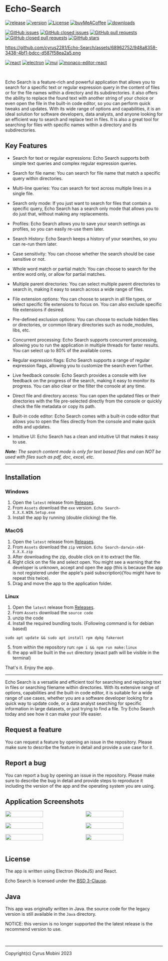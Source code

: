# Echo-Search

[![release](https://img.shields.io/github/v/release/cyrus2281/Echo-Search?color=00ff00)](https://github.com/cyrus2281/Echo-Search/releases)
[![version](https://img.shields.io/github/package-json/v/cyrus2281/Echo-Search)](https://github.com/cyrus2281/Echo-Search)
[![License](https://img.shields.io/github/license/cyrus2281/echo-search)](https://github.com/cyrus2281/Echo-Search/blob/main/LICENSE)
[![buyMeACoffee](https://img.shields.io/badge/BuyMeACoffee-cyrus2281-yellow?logo=buymeacoffee)](https://www.buymeacoffee.com/cyrus2281)
[![downloads](https://img.shields.io/github/downloads/cyrus2281/echo-search/total?color=orange&label=Downloads)](https://github.com/cyrus2281/Echo-Search/releases)


[![GitHub issues](https://img.shields.io/github/issues/cyrus2281/Echo-Search?color=red)](https://github.com/cyrus2281/Echo-Search/issues)
[![GitHub closed issues](https://img.shields.io/github/issues-closed/cyrus2281/Echo-Search?color=green)](https://github.com/cyrus2281/Echo-Search/issues?q=is%3Aissue+is%3Aclosed)
[![GitHub pull requests](https://img.shields.io/github/issues-pr/cyrus2281/Echo-Search?color=red)](https://github.com/cyrus2281/Echo-Search/pulls)
[![GitHub closed pull requests](https://img.shields.io/github/issues-pr-closed/cyrus2281/Echo-Search?color=green)](https://github.com/cyrus2281/Echo-Search/pulls?q=is%3Apr+is%3Aclosed)
[![GitHub stars](https://img.shields.io/github/stars/cyrus2281/Echo-Search?style=social)](https://github.com/cyrus2281/Echo-Search/stargazers)


https://github.com/cyrus2281/Echo-Search/assets/68962752/948a8358-3438-4bf1-bdcc-d587f58ea2a5.png


[![react](https://img.shields.io/github/package-json/dependency-version/cyrus2281/Echo-Search/react?logo=react&color=lightblue)](https://reactjs.org/)
[![electron](https://img.shields.io/github/package-json/dependency-version/cyrus2281/Echo-Search/dev/electron?logo=electron&color=lightblue&logoColor=lightblue)](https://www.electronjs.org/)
[![mui](https://img.shields.io/github/package-json/dependency-version/cyrus2281/echo-search/@mui/material?color=lightblue)](https://mui.com/material-ui/getting-started/overview/)
[![monaco-editor-react](https://img.shields.io/github/package-json/dependency-version/cyrus2281/echo-search/@monaco-editor/react?color=lightblue)](https://www.npmjs.com/package/@monaco-editor/react/)

<br>

Echo Search is a feature-rich and powerful application that allows you to search for a specific text or regular expression query in the content of files or for the file names within a directory and its subdirectories. it also offers the ability to replace the found text with another string of your choice or even open the file in the built-in code editor, so you can perform quick tweaks and updates. With its wide range of options and capabilities, it is an ideal solution for software developers, data analysts, and anyone looking for an efficient way to search and replace text in files. It is also a great tool for searching for files with specific names within a directory and its subdirectories.

## Key Features

- Search for text or regular expressions: Echo Search supports both simple text queries and complex regular expression queries.

- Search for file name: You can search for file name that match a specific query within directories.

- Multi-line queries: You can search for text across multiple lines in a single file.

- Search only mode: If you just want to search for files that contain a specific query, Echo Search has a search only mode that allows you to do just that, without making any replacements.

- Profiles: Echo Search allows you to save your search settings as profiles, so you can easily re-use them later.

- Search History: Echo Search keeps a history of your searches, so you can re-run them later.

- Case sensitivity: You can choose whether the search should be case sensitive or not.

- Whole word match or partial match: You can choose to search for the entire word only, or allow for partial matches.

- Multiple parent directories: You can select multiple parent directories to search in, making it easy to search across a wide range of files.

- File extension options: You can choose to search in all file types, or select specific file extensions to focus on. You can also exclude specific file extensions if desired.

- Pre-defined exclusion options: You can choose to exclude hidden files or directories, or common library directories such as node_modules, libs, etc.

- Concurrent processing: Echo Search supports concurrent processing, allowing you to run the application in multiple threads for faster results. You can select up to 80% of the available cores.

- Regular expression flags: Echo Search supports a range of regular expression flags, allowing you to customize the search even further.

- Live feedback console: Echo Search provides a console with live feedback on the progress of the search, making it easy to monitor its progress. You can also clear or the filter the console at any time.

- Direct file and directory access: You can open the updated files or their directories with the file pre-selected directly from the console or quickly check the file metadata or copy its path.

- Built-in code editor: Echo Search comes with a built-in code editor that allows you to open the files directly from the console and make quick edits and updates.

- Intuitive UI: Echo Search has a clean and intuitive UI that makes it easy to use.


***Note:** The search content mode is only for text based files and can NOT be used with files such as pdf, doc, excel, etc.*


<hr>

## Installation

### Windows

1. Open the `latest` release from [Releases](https://github.com/cyrus2281/Echo-Search/releases).
2. From `Assets` download the `exe` version.
   `Echo Search-X.X.X.WIN.Setup.exe`
3. Install the app by running (double clicking) the file.

### MacOS

1. Open the `latest` release from [Releases](https://github.com/cyrus2281/Echo-Search/releases).
2. From `Assets` download the `zip` version.
   `Echo Search-darwin-x64-X.X.X.zip`
3. After downloading the zip, double click on it to extract the file.
4. Right click on the file and select open. You might see a warning that the developer is unknown, accept and open the app (this is because the app is not registered under the apple's paid subscription)(You might have to repeat this twice).
5. Drag and move the app to the application folder.

### Linux

1. Open the `latest` release from [Releases](https://github.com/cyrus2281/Echo-Search/releases).
2. From `Assets` download the `source code`
3. unzip the code
4. Install the required bundling tools. (Following command is for debian based)
```
sudo apt update && sudo apt install rpm dpkg fakeroot
```
5. from within the repository run: `npm i && npm run make:linux`
6. the app will be built in the `out` directory (exact path will be visible in the terminal)

That's it. Enjoy the app.

<hr>

Echo Search is a versatile and efficient tool for searching and replacing text in files or searching filename within directories. With its extensive range of options, capabilities and the built-in code editor, it is suitable for a wide range of use cases, whether you are a software developer looking for a quick way to update code, or a data analyst searching for specific information in large datasets, or just trying to find a file. Try Echo Search today and see how it can make your life easier.

## Request a feature
You can request a feature by opening an issue in the repository. Please make sure to describe the feature in detail and provide a use case for it.

## Report a bug
You can report a bug by opening an issue in the repository. Please make sure to describe the bug in detail and provide steps to reproduce it including the version of the app and the operating system you are using.

## Application Screenshots

<div style="display:flex; gap:2%;">
  <img src="./images/baseapp.png" width="49%" />
  <img src="./images/filename.png" width="49%" />
</div>
<br>
<div style="display:flex; gap:2%;">
  <img src="./images/filled.png" width="49%" />
  <img src="./images/running.png"  width="49%" />
</div>
<br>
<div style="display:flex; gap:2%;">
  <img src="./images/editor.png" width="49%" />
  <img src="./images/extra.png"  width="49%" />
</div>
<br>


## License

The app is written using Electron (NodeJS) and React.

Echo Search is licensed under the [BSD 3-Clause](./LICENSE).

## Java

This app was originally written in Java. the source code for the legacy version is still available in the `Java` directory.

NOTICE: this version is no longer supported the the latest release is the recommend version to use.

<br>

<hr>

Copyright(c) Cyrus Mobini 2023

